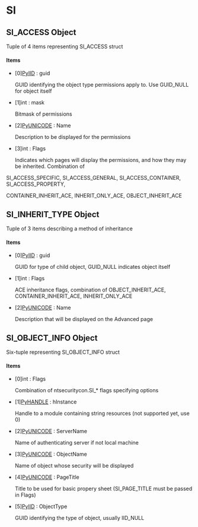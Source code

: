 # SI

## SI\_ACCESS Object



Tuple of 4 items representing SI\_ACCESS struct

#### Items


  - \[0\][PyIID](#pyiid) : guid

    GUID identifying the object type permissions apply to\. Use GUID\_NULL for object itself

  - \[1\]int : mask

    Bitmask of permissions

  - \[2\][PyUNICODE](#pyunicode) : Name

    Description to be displayed for the permissions

  - \[3\]int : Flags

    Indicates which pages will display the permissions, and how they may be inherited\. Combination of 

SI\_ACCESS\_SPECIFIC, SI\_ACCESS\_GENERAL, SI\_ACCESS\_CONTAINER, SI\_ACCESS\_PROPERTY, 

CONTAINER\_INHERIT\_ACE, INHERIT\_ONLY\_ACE, OBJECT\_INHERIT\_ACE

## SI\_INHERIT\_TYPE Object



Tuple of 3 items describing a method of inheritance

#### Items


  - \[0\][PyIID](#pyiid) : guid

    GUID for type of child object, GUID\_NULL indicates object itself

  - \[1\]int : Flags

    ACE inheritance flags, combination of OBJECT\_INHERIT\_ACE, CONTAINER\_INHERIT\_ACE, INHERIT\_ONLY\_ACE

  - \[2\][PyUNICODE](#pyunicode) : Name

    Description that will be displayed on the Advanced page

## SI\_OBJECT\_INFO Object



Six-tuple representing SI\_OBJECT\_INFO struct

#### Items


  - \[0\]int : Flags

    Combination of ntsecuritycon\.SI\_\* flags specifying options

  - \[1\][PyHANDLE](#pyhandle) : hInstance

    Handle to a module containing string resources \(not supported yet, use 0\)

  - \[2\][PyUNICODE](#pyunicode) : ServerName

    Name of authenticating server if not local machine

  - \[3\][PyUNICODE](#pyunicode) : ObjectName

    Name of object whose security will be displayed

  - \[4\][PyUNICODE](#pyunicode) : PageTitle

    Title to be used for basic propery sheet \(SI\_PAGE\_TITLE must be passed in Flags\)

  - \[5\][PyIID](#pyiid) : ObjectType

    GUID identifying the type of object, usually IID\_NULL
